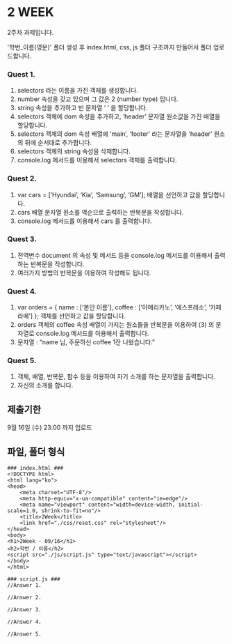 # 2 WEEK

2주차 과제입니다.

'학번_이름(영문)' 폴더 생성 후 index.html, css, js 폴더 구조까지 만들어서 폴더 업로드합니다.

### Quest 1.

1. selectors 라는 이름을 가진 객체를 생성합니다.
2. number 속성을 갖고 있으며 그 값은 2 (number type) 입니다.
3. string 속성을 추가하고 빈 문자열 ‘ ’ 을 할당합니다.
4. selectors 객체에 dom 속성을 추가하고, ‘header’ 문자열 원소값을 가진 배열을 할당합니다.
5. selectors 객체의 dom 속성 배열에 ‘main’, ‘footer’ 라는 문자열을 ‘header’ 원소의 뒤에 순서대로 추가합니다.
6. selectors 객체의 string 속성을 삭제합니다.
7. console.log 메서드를 이용해서 selectors 객체를 출력합니다.

### Quest 2.

1. var cars = [‘Hyundai’, ‘Kia’, ‘Samsung’, ‘GM’]; 배열을 선언하고 값을 할당합니다.
2. cars 배열 문자열 원소를 역순으로 출력하는 반복문을 작성합니다.
3. console.log 메서드를 이용해서 cars 를 출력합니다.

### Quest 3.

1. 전역변수 document 의 속성 및 메서드 등을 console.log 메서드를 이용해서 출력하는 반복문을 작성합니다.
2. 여러가지 방법의 반복문을 이용하여 작성해도 됩니다.

### Quest 4.

1. var orders = { name : [‘본인 이름’], coffee : [‘아메리카노’, ‘에스프레소’, ‘카페라떼’] }; 객체를 선언하고 값을 할당합니다.
2. orders 객체의 coffee 속성 배열이 가지는 원소들을 반복문을 이용하여 (3) 의 문자열로 console.log 메서드를 이용해서 출력합니다.
3. 문자열 : “name 님, 주문하신 coffee 1잔 나왔습니다.”

### Quest 5.

1. 객체, 배열, 반복문, 함수 등을 이용하여 자기 소개를 하는 문자열을 출력합니다.
2. 자신의 소개를 합니다.

## 제출기한

9월 16일 (수) 23:00 까지 업로드

## 파일, 폴더 형식


```
### index.html ###
<!DOCTYPE html>
<html lang="ko">
<head>
    <meta charset="UTF-8"/>
    <meta http-equiv="x-ua-compatible" content="ie=edge"/>
    <meta name="viewport" content="width=device-width, initial-scale=1.0, shrink-to-fit=no"/>
    <title>2Week</title>
    <link href="./css/reset.css" rel="stylesheet"/>
</head>
<body>
<h1>2Week - 09/16</h1>
<h2>학번 / 이름</h2>
<script src="./js/script.js" type="text/javascript"></script>
</body>
</html>
```
```
### script.js ###
//Answer 1.

//Answer 2.

//Answer 3.

//Answer 4.

//Answer 5.

```